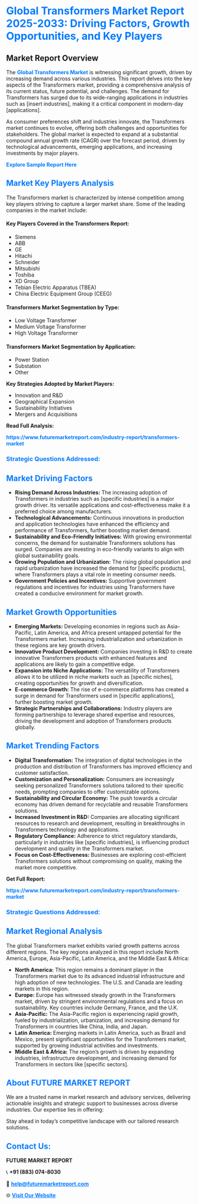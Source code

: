 <h1 style="color: #007BFF;">Global Transformers Market Report 2025-2033: Driving Factors, Growth Opportunities, and Key Players</h1>

<section id="overview">
<h2>Market Report Overview</h2>
<p>The <a href="https://www.futuremarketreport.com/industry-report/transformers-market" style="color: #007BFF; text-decoration: none;"><strong>Global Transformers Market</strong></a> is witnessing significant growth, driven by increasing demand across various industries. This report delves into the key aspects of the Transformers market, providing a comprehensive analysis of its current status, future potential, and challenges. The demand for Transformers has surged due to its wide-ranging applications in industries such as [insert industries], making it a critical component in modern-day [applications].</p>
<p>As consumer preferences shift and industries innovate, the Transformers market continues to evolve, offering both challenges and opportunities for stakeholders. The global market is expected to expand at a substantial compound annual growth rate (CAGR) over the forecast period, driven by technological advancements, emerging applications, and increasing investments by major players.</p>
</section>

<section id="overview">
<p><a href="https://www.futuremarketreport.com/request-sample/reportId=105434" style="color: #007BFF; text-decoration: none;"><strong>Explore Sample Report Here</strong></a></p>
</section>

<section id="key-players">
<h2 style="color: #007BFF;">Market Key Players Analysis</h2>
<p>The Transformers market is characterized by intense competition among key players striving to capture a larger market share. Some of the leading companies in the market include:</p>
<h4>Key Players Covered in the Transformers Report:</h4>
<ul><li>Siemens</li><li>ABB</li><li>GE</li><li>Hitachi</li><li>Schneider</li><li>Mitsubishi</li><li>Toshiba</li><li>XD Group</li><li>Tebian Electric Apparatus (TBEA)</li><li>China Electric Equipment Group (CEEG)</li></ul>
<h4>Transformers Market Segmentation by Type:</h4>
<ul><li>Low Voltage Transformer</li><li>Medium Voltage Transformer</li><li>High Voltage Transformer</li></ul>

<h4>Transformers Market Segmentation by Application:</h4>
<ul><li>Power Station</li><li>Substation</li><li>Other</li></ul>
<p><strong>Key Strategies Adopted by Market Players:</strong></p>
<ul>
<li>Innovation and R&D</li>
<li>Geographical Expansion</li>
<li>Sustainability Initiatives</li>
<li>Mergers and Acquisitions</li>
</ul>
</section>

<section>
<p><strong>Read Full Analysis: </strong></p><a href="https://www.futuremarketreport.com/industry-report/transformers-market" style="color: #007BFF; text-decoration: none;"><strong>https://www.futuremarketreport.com/industry-report/transformers-market</strong></a>
<h3 style="color: #007BFF;">Strategic Questions Addressed:</h3>
</section>

<section id="driving-factors">
<h2 style="color: #007BFF;">Market Driving Factors</h2>
<ul>
<li><strong>Rising Demand Across Industries:</strong> The increasing adoption of Transformers in industries such as [specific industries] is a major growth driver. Its versatile applications and cost-effectiveness make it a preferred choice among manufacturers.</li>
<li><strong>Technological Advancements:</strong> Continuous innovations in production and application technologies have enhanced the efficiency and performance of Transformers, further boosting market demand.</li>
<li><strong>Sustainability and Eco-Friendly Initiatives:</strong> With growing environmental concerns, the demand for sustainable Transformers solutions has surged. Companies are investing in eco-friendly variants to align with global sustainability goals.</li>
<li><strong>Growing Population and Urbanization:</strong> The rising global population and rapid urbanization have increased the demand for [specific products], where Transformers plays a vital role in meeting consumer needs.</li>
<li><strong>Government Policies and Incentives:</strong> Supportive government regulations and incentives for industries using Transformers have created a conducive environment for market growth.</li>
</ul>
</section>

<section id="growth-opportunities">
<h2 style="color: #007BFF;">Market Growth Opportunities</h2>
<ul>
<li><strong>Emerging Markets:</strong> Developing economies in regions such as Asia-Pacific, Latin America, and Africa present untapped potential for the Transformers market. Increasing industrialization and urbanization in these regions are key growth drivers.</li>
<li><strong>Innovative Product Development:</strong> Companies investing in R&D to create innovative Transformers products with enhanced features and applications are likely to gain a competitive edge.</li>
<li><strong>Expansion into Niche Applications:</strong> The versatility of Transformers allows it to be utilized in niche markets such as [specific niches], creating opportunities for growth and diversification.</li>
<li><strong>E-commerce Growth:</strong> The rise of e-commerce platforms has created a surge in demand for Transformers used in [specific applications], further boosting market growth.</li>
<li><strong>Strategic Partnerships and Collaborations:</strong> Industry players are forming partnerships to leverage shared expertise and resources, driving the development and adoption of Transformers products globally.</li>
</ul>
</section>

<section id="trending-factors">
<h2 style="color: #007BFF;">Market Trending Factors</h2>
<ul>
<li><strong>Digital Transformation:</strong> The integration of digital technologies in the production and distribution of Transformers has improved efficiency and customer satisfaction.</li>
<li><strong>Customization and Personalization:</strong> Consumers are increasingly seeking personalized Transformers solutions tailored to their specific needs, prompting companies to offer customizable options.</li>
<li><strong>Sustainability and Circular Economy:</strong> The push towards a circular economy has driven demand for recyclable and reusable Transformers solutions.</li>
<li><strong>Increased Investment in R&D:</strong> Companies are allocating significant resources to research and development, resulting in breakthroughs in Transformers technology and applications.</li>
<li><strong>Regulatory Compliance:</strong> Adherence to strict regulatory standards, particularly in industries like [specific industries], is influencing product development and quality in the Transformers market.</li>
<li><strong>Focus on Cost-Effectiveness:</strong> Businesses are exploring cost-efficient Transformers solutions without compromising on quality, making the market more competitive.</li>
</ul>
</section>

<section>
<p><strong>Get Full Report: </strong></p><a href="https://www.futuremarketreport.com/industry-report/transformers-market" style="color: #007BFF; text-decoration: none;"><strong>https://www.futuremarketreport.com/industry-report/transformers-market</strong></a>
<h3 style="color: #007BFF;">Strategic Questions Addressed:</h3>
</section>


<section id="regional-analysis">
<h2 style="color: #007BFF;">Market Regional Analysis</h2>
<p>The global Transformers market exhibits varied growth patterns across different regions. The key regions analyzed in this report include North America, Europe, Asia-Pacific, Latin America, and the Middle East & Africa:</p>
<ul>
<li><strong>North America:</strong> This region remains a dominant player in the Transformers market due to its advanced industrial infrastructure and high adoption of new technologies. The U.S. and Canada are leading markets in this region.</li>
<li><strong>Europe:</strong> Europe has witnessed steady growth in the Transformers market, driven by stringent environmental regulations and a focus on sustainability. Key countries include Germany, France, and the U.K.</li>
<li><strong>Asia-Pacific:</strong> The Asia-Pacific region is experiencing rapid growth, fueled by industrialization, urbanization, and increasing demand for Transformers in countries like China, India, and Japan.</li>
<li><strong>Latin America:</strong> Emerging markets in Latin America, such as Brazil and Mexico, present significant opportunities for the Transformers market, supported by growing industrial activities and investments.</li>
<li><strong>Middle East & Africa:</strong> The region’s growth is driven by expanding industries, infrastructure development, and increasing demand for Transformers in sectors like [specific sectors].</li>
</ul>
</section>

<footer>
<h2 style="color: #007BFF;">About FUTURE MARKET REPORT</h2>
<p>We are a trusted name in market research and advisory services, delivering actionable insights and strategic support to businesses across diverse industries. Our expertise lies in offering:</p>

<p>Stay ahead in today’s competitive landscape with our tailored research solutions.</p>

<h2 style="color: #007BFF;">Contact Us:</h2>
<p><strong>FUTURE MARKET REPORT</strong></p>
<p>📞 <strong>+91 (883) 074-8030</strong></p>
<p>📧 <strong><a href="mailto:help@futuremarketreport.com" style="color: #007BFF;">help@futuremarketreport.com</a></strong></p>
<p>🌐 <strong><a href="https://www.futuremarketreport.com/" style="color: #007BFF;">Visit Our Website</a></strong></p>
</footer>